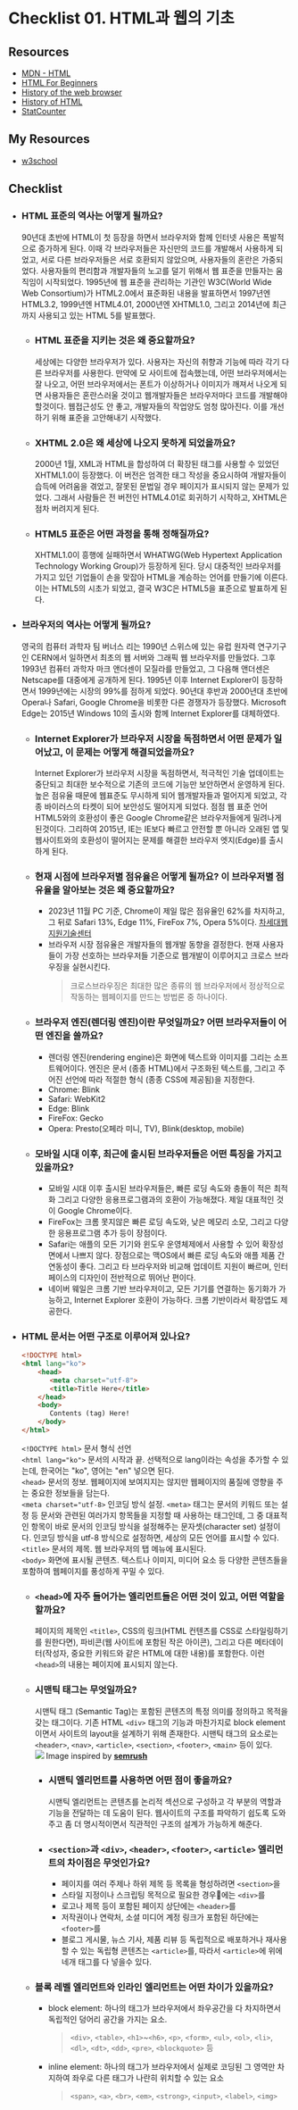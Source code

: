 # Checklist 01. HTML과 웹의 기초

## Resources
* [MDN - HTML](https://developer.mozilla.org/ko/docs/Web/HTML)
* [HTML For Beginners](https://html.com/)
* [History of the web browser](https://en.wikipedia.org/wiki/History_of_the_web_browser)
* [History of HTML](https://en.wikipedia.org/wiki/HTML)
* [StatCounter](https://gs.statcounter.com/)

## My Resources
* [w3school](https://www.w3schools.com/tags)

## Checklist
* ### HTML 표준의 역사는 어떻게 될까요?
   90년대 초반에 HTML이 첫 등장을 하면서 브라우저와 함께 인터넷 사용은 폭발적으로 증가하게 된다. 이때 각 브라우저들은 자신만의 코드를 개발해서 사용하게 되었고, 서로 다른 브라우저들은 서로 호환되지 않았으며, 사용자들의 혼란은 가중되었다. 사용자들의 편리함과 개발자들의 노고를 덜기 위해서 웹 표준을 만들자는 움직임이 시작되었다. 1995년에 웹 표준을 관리하는 기관인 W3C(World Wide Web Consortium)가 HTML2.0에서 표준화된 내용을 발표하면서 1997년엔 HTML3.2, 1999년엔 HTML4.01, 2000년엔 XHTML1.0, 그리고 2014년에 최근까지 사용되고 있는 HTML 5를 발표했다.
  * ### HTML 표준을 지키는 것은 왜 중요할까요?
     세상에는 다양한 브라우저가 있다. 사용자는 자신의 취향과 기능에 따라 각기 다른 브라우저를 사용한다. 만약에 모 사이트에 접속했는데, 어떤 브라우저에서는 잘 나오고, 어떤 브라우저에서는 폰트가 이상하거나 이미지가 깨져서 나오게 되면 사용자들은 혼란스러울 것이고 웹개발자들은 브라우저마다 코드를 개발해야 할것이다. 웹접근성도 안 좋고, 개발자들의 작업양도 엄청 많아진다. 이를 개선하기 위해 표준을 고안해내기 시작했다.
  * ### XHTML 2.0은 왜 세상에 나오지 못하게 되었을까요?
     2000년 1월, XML과 HTML을 합성하여 더 확장된 태그를 사용할 수 있었던 XHTML1.0이 등장했다. 이 버전은 엄격한 태그 작성을 중요시하여 개발자들이 습득에 어려움을 겪었고, 잘못된 문법일 경우 페이지가 표시되지 않는 문제가 있었다. 그래서 사람들은 전 버전인 HTML4.01로 회귀하기 시작하고, XHTML은 점차 버려지게 된다.
  * ### HTML5 표준은 어떤 과정을 통해 정해질까요?
     XHTML1.0이 흥행에 실패하면서 WHATWG(Web Hypertext Application Technology Working Group)가 등장하게 된다. 당시 대중적인 브라우저를 가지고 있던 기업들이 손을 맞잡아 HTML을 계승하는 언어를 만들기에 이른다. 이는 HTML5의 시초가 되었고, 결국 W3C은 HTML5을 표준으로 발표하게 된다. 
* ### 브라우저의 역사는 어떻게 될까요?
   영국의 컴퓨터 과학자 팀 버너스 리는 1990년 스위스에 있는 유럽 원자력 연구기구인 CERN에서 일하면서 최초의 웹 서버와 그래픽 웹 브라우저를 만들었다. 그후 1993년 컴퓨터 과학자 마크 앤더센이 모질라를 만들었고, 그 다음해 앤더센은 Netscape를 대중에게 공개하게 된다. 1995년 이후 Internet Explorer이 등장하면서 1999년에는 시장의 99%를 점하게 되었다. 90년대 후반과 2000년대 초반에 Opera나 Safari, Google Chrome을 비롯한 다른 경쟁자가 등장했다. Microsoft Edge는 2015년 Windows 10의 출시와 함께 Internet Explorer를 대체하였다.
  * ### Internet Explorer가 브라우저 시장을 독점하면서 어떤 문제가 일어났고, 이 문제는 어떻게 해결되었을까요?
     Internet Explorer가 브라우저 시장을 독점하면서, 적극적인 기술 업데이트는 중단되고 최대한 보수적으로 기존의 코드에 기능만 보안하면서 운영하게 된다. 높은 점유율 때문에 웹표준도 무시하게 되어 웹개발자들과 멀어지게 되었고, 각종 바이러스의 타켓이 되어 보안성도 떨어지게 되었다. 점점 웹 표준 언어 HTML5와의 호환성이 좋은 Google Chrome같은 브라우저들에게 밀려나게 된것이다. 그리하여 2015년, IE는 IE보다 빠르고 안전할 뿐 아니라 오래된 앱 및 웹사이트와의 호환성이 떨어지는 문제를 해결한 브라우저 엣지(Edge)를 출시하게 된다.
  * ### 현재 시점에 브라우저별 점유율은 어떻게 될까요? 이 브라우저별 점유율을 알아보는 것은 왜 중요할까요?
     * 2023년 11월 PC 기준, Chrome이 제일 많은 점유율인 62%를 차지하고, 그 뒤로 Safari 13%, Edge 11%, FireFox 7%, Opera 5%이다. [차세대웹지원기술센터](https://www.koreanextweb.kr/front/stats/browser/browserUseStats.do)
     * 브라우저 시장 점유율은 개발자들의 웹개발 동향을 결정한다. 현재 사용자들이 가장 선호하는 브라우저들 기준으로 웹개발이 이루어지고 크로스 브라우징을 실현시킨다.
        >크로스브라우징은 최대한 많은 종류의 웹 브라우저에서 정상적으로 작동하는 웹페이지를 만드는 방법론 중 하나이다.
  * ### 브라우저 엔진(렌더링 엔진)이란 무엇일까요? 어떤 브라우저들이 어떤 엔진을 쓸까요?
     * 렌더링 엔진(rendering engine)은 화면에 텍스트와 이미지를 그리는 소프트웨어이다. 엔진은 문서 (종종 HTML)에서 구조화된 텍스트를, 그리고 주어진 선언에 따라 적절한 형식 (종종 CSS에 제공됨)을 지정한다.
     * Chrome: Blink
     * Safari: WebKit2
     * Edge: Blink
     * FireFox: Gecko
     * Opera: Presto(오페라 미니, TV), Blink(desktop, mobile)
  * ### 모바일 시대 이후, 최근에 출시된 브라우저들은 어떤 특징을 가지고 있을까요?
     * 모바일 시대 이후 출시된 브라우저들은, 빠른 로딩 속도와 충돌이 적은 최적화 그리고 다양한 응용프로그램과의 호환이 가능해졌다. 제일 대표적인 것이 Google Chrome이다. 
     * FireFox는 크롬 못지않은 빠른 로딩 속도와, 낮은 메모리 소모, 그리고 다양한 응용프로그램 추가 등이 장점이다. 
     * Safari는 애플의 모든 기기와 윈도우 운영체제에서 사용할 수 있어 확장성 면에서 나쁘지 않다. 장점으로는 맥OS에서 빠른 로딩 속도와 애플 제품 간 연동성이 좋다. 그리고 타 브라우저와 비교해 업데이트 지원이 빠르며, 인터페이스의 디자인이 전반적으로 뛰어난 편이다.
     * 네이버 웨일은 크롬 기반 브라우저이고, 모든 기기를 연결하는 동기화가 가능하고, Internet Explorer 호환이 가능하다. 크롬 기반이라서 확장앱도 제공한다.
* ### HTML 문서는 어떤 구조로 이루어져 있나요?
   ```html
   <!DOCTYPE html>
   <html lang="ko">
	   <head>
	      <meta charset="utf-8">
	      <title>Title Here</title>
	   </head>
	   <body>
	      Contents (tag) Here!
	   </body>
   </html>
   ```
   `<!DOCTYPE html>` 문서 형식 선언   
   `<html lang="ko">` 문서의 시작과 끝. 선택적으로 lang이라는 속성을 추가할 수 있는데, 한국어는 "ko", 영어는 "en" 넣으면 된다.   
   `<head>` 문서의 정보. 웹페이지에 보여지지는 않지만 웹페이지의 품질에 영향을 주는 중요한 정보들을 담는다.   
   `<meta charset="utf-8>` 인코딩 방식 설정. `<meta>` 태그는 문서의 키워드 또는 설정 등 문서와 관련된 여러가지 항목들을 지정할 때 사용하는 태그인데, 그 중 대표적인 항목이 바로 문서의 인코딩 방식을 설정해주는 문자셋(character set) 설정이다. 인코딩 방식을 utf-8 방식으로 설정하면, 세상의 모든 언어를 표시할 수 있다.   
   `<title>` 문서의 제목. 웹 브라우저의 탭 메뉴에 표시된다.   
   `<body>` 화면에 표시될 콘텐츠. 텍스트나 이미지, 미디어 요소 등 다양한 콘텐츠들을 포함하여 웹페이지를 풍성하게 꾸밀 수 있다.   
  * ### `<head>`에 자주 들어가는 엘리먼트들은 어떤 것이 있고, 어떤 역할을 할까요?
    페이지의 제목인 `<title>`,  CSS의 링크(HTML 컨텐츠를 CSS로 스타일링하기를 원한다면), 파비콘(웹 사이트에 포함된 작은 아이콘), 그리고 다른 메타데이터(작성자, 중요한 키워드와 같은 HTML에 대한 내용)를 포함한다. 이런 `<head>`의 내용는 페이지에 표시되지 않는다.
  * ### 시맨틱 태그는 무엇일까요?
     시맨틱 태그 (Semantic Tag)는 포함된 콘텐츠의 특정 의미를 정의하고 목적을 갖는 태그이다. 기존 HTML `<div>` 태그의 기능과 마찬가지로 block element이면서 사이트의 layout을 설계하기 위해 존재한다. 시맨틱 태그의 요소로는 `<header>`, `<nav>`, `<article>`, `<section>`, `<footer>`, `<main>` 등이 있다.<br>
![](https://seo.tbwakorea.com/wp-content/uploads/2023/09/%EC%8B%9C%EB%A7%A8%ED%8B%B1-%ED%83%9C%EA%B7%B8_html-1024x576.png)
Image inspired by  [**semrush**](https://www.semrush.com/blog/semantic-html5-guide/)
    * ### 시맨틱 엘리먼트를 사용하면 어떤 점이 좋을까요?
      시맨틱 엘리먼트는 콘텐츠를 논리적 섹션으로 구성하고 각 부분의 역할과 기능을 전달하는 데 도움이 된다. 웹사이트의 구조를 파악하기 쉽도록 도와주고 좀 더 명시적이면서 직관적인 구조의 설계가 가능하게 해준다.
    * ### `<section>`과 `<div>`, `<header>`, `<footer>`, `<article>` 엘리먼트의 차이점은 무엇인가요?
       - 페이지를 여러 주제나 하위 제목 등 목록을 형성하려면 `<section>`을
       - 스타일 지정이나 스크립팅 목적으로 필요한 경우에는 `<div>`를
       - 로고나 제목 등이 포함된 페이지 상단에는 `<header>`를
       - 저작권이나 연락처, 소셜 미디어 계정 링크가 포함된 하단에는 `<footer>`를
       - 블로그 게시물, 뉴스 기사, 제품 리뷰 등 독립적으로 배포하거나 재사용할 수 있는 독립형 콘텐츠는 `<article>`를, 따라서 `<article>`에 위에 네개 태그를 다 넣을수 있다.
  * ### 블록 레벨 엘리먼트와 인라인 엘리먼트는 어떤 차이가 있을까요?
    * block element: 하나의 태그가 브라우저에서 좌우공간을 다 차지하면서 독립적인 덩어리 공간을 가지는 요소.
      >`<div>`, `<table>`, `<h1>`~`<h6>`, `<p>`, `<form>`, `<ul>`, `<ol>`, `<li>`, `<dl>`, `<dt>`, `<dd>`, `<pre>`, `<blockquote>` 등
    * inline element: 하나의 태그가 브라우저에서 실제로 코딩된 그 영역만 차지하여 좌우로 다른 태그가 나란히 위치할 수 있는 요소
       >`<span>`, `<a>`, `<br>`, `<em>`, `<strong>`, `<input>`, `<label>`, `<img>`
  
